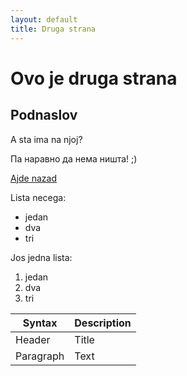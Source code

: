 ```yaml
---
layout: default
title: Druga strana
---
```

# Ovo je druga strana
## Podnaslov
A sta ima na njoj?

Па наравно да нема ништа!
;)

[Ajde nazad](index)

Lista necega:
- jedan
- dva
- tri

Jos jedna lista:
1. jedan
1. dva
1. tri

| Syntax | Description |
| ----------- | ----------- |
| Header | Title |
| Paragraph | Text |
